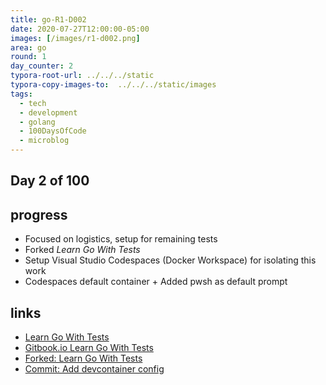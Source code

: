 ```yaml
---
title: go-R1-D002
date: 2020-07-27T12:00:00-05:00
images: [/images/r1-d002.png]
area: go
round: 1
day_counter: 2
typora-root-url: ../../../static
typora-copy-images-to:  ../../../static/images
tags:
  - tech
  - development
  - golang
  - 100DaysOfCode
  - microblog
---
```


## Day 2 of 100

## progress

- Focused on logistics, setup for remaining tests
- Forked _Learn Go With Tests_
- Setup Visual Studio Codespaces (Docker Workspace) for isolating this work
- Codespaces default container + Added pwsh as default prompt

## links

- [Learn Go With Tests](https://bit.ly/3hGNKkm)
- [Gitbook.io Learn Go With Tests](https://bit.ly/2OZmDVp)
- [Forked: Learn Go With Tests](https://bit.ly/3hKQb5r)
- [Commit: Add devcontainer config](https://github.com/sheldonhull/learn-go-with-tests/commit/a508ff5eef57eb2155e318eb86834cdcf9c15b54)
